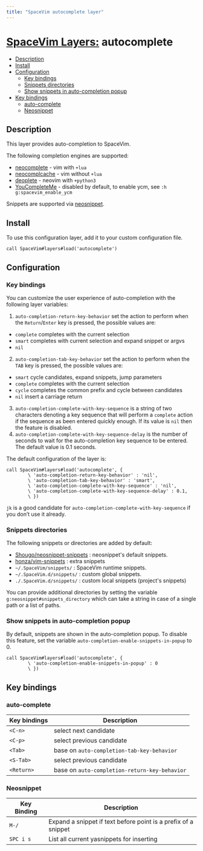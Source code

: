 ```yaml
---
title: "SpaceVim autocomplete layer"
---
```


# [SpaceVim Layers:](https://spacevim.org/layers) autocomplete

<!-- vim-markdown-toc GFM -->
* [Description](#description)
* [Install](#install)
* [Configuration](#configuration)
    * [Key bindings](#key-bindings)
    * [Snippets directories](#snippets-directories)
    * [Show snippets in auto-completion popup](#show-snippets-in-auto-completion-popup)
* [Key bindings](#key-bindings-1)
    * [auto-complete](#auto-complete)
    * [Neosnippet](#neosnippet)

<!-- vim-markdown-toc -->

## Description

This layer provides auto-completion to SpaceVim.

The following completion engines are supported:

-   [neocomplete](https://github.com/Shougo/neocomplete.vim) - vim with `+lua`
-   [neocomplcache](https://github.com/Shougo/neocomplcache.vim) - vim without `+lua`
-   [deoplete](https://github.com/Shougo/deoplete.nvim) - neovim with `+python3`
-   [YouCompleteMe](https://github.com/Valloric/YouCompleteMe) - disabled by default, to enable ycm, see `:h g:spacevim_enable_ycm`

Snippets are supported via [neosnippet](https://github.com/Shougo/neosnippet.vim).

## Install

To use this configuration layer, add it to your custom configuration file.

```vim
call SpaceVim#layers#load('autocomplete')
```

## Configuration

### Key bindings

You can customize the user experience of auto-completion with the following layer variables:

1.  `auto-completion-return-key-behavior` set the action to perform when the `Return`/`Enter` key is pressed, the possible values are:

-   `complete` completes with the current selection
-   `smart` completes with current selection and expand snippet or argvs
-   `nil` 

2.  `auto-completion-tab-key-behavior` set the action to perform when the `TAB` key is pressed, the possible values are:

-   `smart` cycle candidates, expand snippets, jump parameters
-   `complete` completes with the current selection
-   `cycle` completes the common prefix and cycle between candidates
-   `nil` insert a carriage return

3.  `auto-completion-complete-with-key-sequence` is a string of two characters denoting a key sequence that will perform a `complete` action if the sequence as been entered quickly enough. If its value is `nil` then the feature is disabled.
4.  `auto-completion-complete-with-key-sequence-delay` is the number of seconds to wait for the auto-completion key sequence to be entered. The default value is 0.1 seconds.

The default configuration of the layer is:

```vim
call SpaceVim#layers#load('autocomplete', {
        \ 'auto-completion-return-key-behavior' : 'nil',
        \ 'auto-completion-tab-key-behavior' : 'smart',
        \ 'auto-completion-complete-with-key-sequence' : 'nil',
        \ 'auto-completion-complete-with-key-sequence-delay' : 0.1,
        \ })
```

`jk` is a good candidate for `auto-completion-complete-with-key-sequence` if you don’t use it already.

### Snippets directories

The following snippets or directories are added by default:

-   [Shougo/neosnippet-snippets](https://github.com/Shougo/neosnippet-snippets) : neosnippet's default snippets.
-   [honza/vim-snippets](https://github.com/honza/vim-snippets) : extra snippets
-   `~/.SpaceVim/snippets/` : SpaceVim runtime snippets.
-   `~/.SpaceVim.d/snippets/` : custom global snippets.
-   `./.SpaceVim.d/snippets/` : custom local snippets (project's snippets)

You can provide additional directories by setting the variable `g:neosnippet#snippets_directory` which can take a string in case of a single path or a list of paths.

### Show snippets in auto-completion popup

By default, snippets are shown in the auto-completion popup. To disable this feature, set the variable `auto-completion-enable-snippets-in-popup` to 0.

```vim
call SpaceVim#layers#load('autocomplete', {
        \ 'auto-completion-enable-snippets-in-popup' : 0
        \ })
```

## Key bindings

### auto-complete

| Key bindings | Description                                   |
| ------------ | --------------------------------------------- |
| `<C-n>`      | select next candidate                         |
| `<C-p>`      | select previous candidate                     |
| `<Tab>`      | base on `auto-completion-tab-key-behavior`    |
| `<S-Tab>`    | select previous candidate                     |
| `<Return>`   | base on `auto-completion-return-key-behavior` |

### Neosnippet

| Key Binding | Description                                                    |
| ----------- | -------------------------------------------------------------- |
| `M-/`       | Expand a snippet if text before point is a prefix of a snippet |
| `SPC i s`   | List all current yasnippets for inserting                      |

